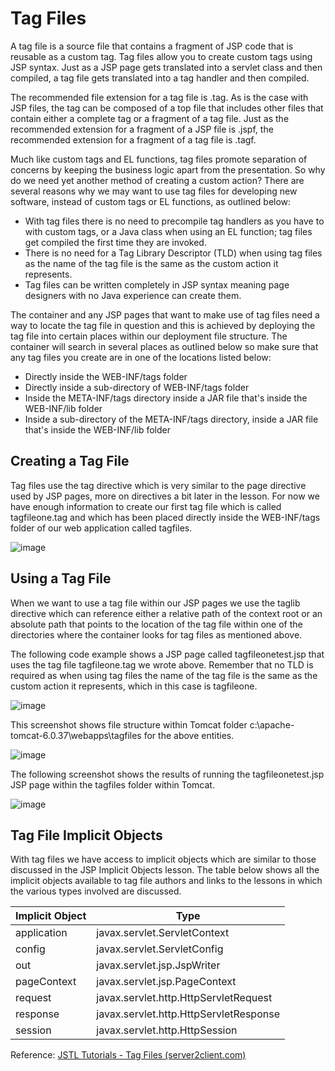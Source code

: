 # Tag Files

A tag file is a source file that contains a fragment of JSP code that is reusable as a custom tag. Tag files allow you to create custom tags using JSP syntax. Just as a JSP page gets translated into a servlet class and then compiled, a tag file gets translated into a tag handler and then compiled.

The recommended file extension for a tag file is .tag. As is the case with JSP files, the tag can be composed of a top file that includes other files that contain either a complete tag or a fragment of a tag file. Just as the recommended extension for a fragment of a JSP file is .jspf, the recommended extension for a fragment of a tag file is .tagf.

Much like custom tags and EL functions, tag files promote separation of concerns by keeping the business logic apart from the presentation. So why do we need yet another method of creating a custom action? There are several reasons why we may want to use tag files for developing new software, instead of custom tags or EL functions, as outlined below:

- With tag files there is no need to precompile tag handlers as you have to with custom tags, or a Java class when using an EL function; tag files get compiled the first time they are invoked.
- There is no need for a Tag Library Descriptor (TLD) when using tag files as the name of the tag file is the same as the custom action it represents.
- Tag files can be written completely in JSP syntax meaning page designers with no Java experience can create them.

The container and any JSP pages that want to make use of tag files need a way to locate the tag file in question and this is achieved by deploying the tag file into certain places within our deployment file structure. The container will search in several places as outlined below so make sure that any tag files you create are in one of the locations listed below:

- Directly inside the WEB-INF/tags folder
- Directly inside a sub-directory of WEB-INF/tags folder
- Inside the META-INF/tags directory inside a JAR file that's inside the WEB-INF/lib folder
- Inside a sub-directory of the META-INF/tags directory, inside a JAR file that's inside the WEB-INF/lib folder

## Creating a Tag File

Tag files use the tag directive which is very similar to the page directive used by JSP pages, more on directives a bit later in the lesson. For now we have enough information to create our first tag file which is called tagfileone.tag and which has been placed directly inside the WEB-INF/tags folder of our web application called tagfiles.

![image](https://github.com/user-attachments/assets/8a86cd99-5611-41fc-a283-c86a068038f1)

## Using a Tag File

When we want to use a tag file within our JSP pages we use the taglib directive which can reference either a relative path of the context root or an absolute path that points to the location of the tag file within one of the directories where the container looks for tag files as mentioned above.

The following code example shows a JSP page called tagfileonetest.jsp that uses the tag file tagfileone.tag we wrote above. Remember that no TLD is required as when using tag files the name of the tag file is the same as the custom action it represents, which in this case is tagfileone.

![image](https://github.com/user-attachments/assets/cd2f5f9d-f38d-4821-a71e-d21d8e5b3206)

This screenshot shows file structure within Tomcat folder c:\apache-tomcat-6.0.37\webapps\tagfiles for the above entities.

![image](https://github.com/user-attachments/assets/4633d5c5-8e86-437d-985e-6411c67e74c4)

The following screenshot shows the results of running the tagfileonetest.jsp JSP page within the tagfiles folder within Tomcat.

![image](https://github.com/user-attachments/assets/0a65ba61-3caa-4914-abfd-eb1ad2c4d236)

## Tag File Implicit Objects

With tag files we have access to implicit objects which are similar to those discussed in the JSP Implicit Objects lesson. The table below shows all the implicit objects available to tag file authors and links to the lessons in which the various types involved are discussed.

| Implicit Object | Type |
|-----------------|------|
| application | javax.servlet.ServletContext |
| config | javax.servlet.ServletConfig |
| out | javax.servlet.jsp.JspWriter |
| pageContext | javax.servlet.jsp.PageContext |
| request | javax.servlet.http.HttpServletRequest |
| response | javax.servlet.http.HttpServletResponse |
| session | javax.servlet.http.HttpSession |

Reference: [JSTL Tutorials - Tag Files (server2client.com)](https://server2client.com/jstl/tagfiles.html)

